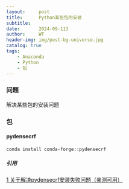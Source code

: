 ```yaml
---
layout:     post
title:      Python某些包的安装
subtitle:   
date:       2024-09-113
author:     WT
header-img: img/post-bg-universe.jpg
catalog: true
tags:
    - Anaconda
    - Python
    - 包
---
```


### 问题
解决某些包的安装问题


### 包  
#### pydensecrf
```
conda install conda-forge::pydensecrf

```



##### 引用  
[1 关于解决pydensecrf安装失败问题（亲测可用）](https://blog.csdn.net/qq_45689158/article/details/139811610)  












 



